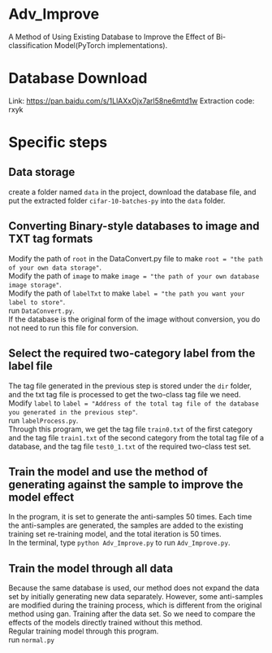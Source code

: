 # Adv_Improve
A Method of Using Existing Database to Improve the Effect of Bi-classification Model(PyTorch implementations).  
# Database Download
Link: https://pan.baidu.com/s/1LlAXxOjx7arl58ne6mtd1w   Extraction code: rxyk 
# Specific steps
## Data storage  
create a folder named `data` in the project, download the database file, and put the extracted folder `cifar-10-batches-py` into the `data` folder.  

## Converting Binary-style databases to image and TXT tag formats
Modify the path of `root` in the DataConvert.py file to make `root = "the path of your own data storage"`.  
Modify the path of `image` to make `image = "the path of your own database image storage"`.  
Modify the path of `labelTxt` to make `label = "the path you want your label to store"`.  
run `DataConvert.py`.  
If the database is the original form of the image without conversion, you do not need to run this file for conversion.  

## Select the required two-category label from the label file  
The tag file generated in the previous step is stored under the `dir` folder, and the txt tag file is processed to get the two-class tag file we need.  
Modify `label` to `label = "Address of the total tag file of the database you generated in the previous step"`.  
run `labelProcess.py`.  
Through this program, we get the tag file `train0.txt` of the first category and the tag file `train1.txt` of the second category from the total tag file of a database, and the tag file `test0_1.txt` of the required two-class test set.

## Train the model and use the method of generating against the sample to improve the model effect
In the program, it is set to generate the anti-samples 50 times. Each time the anti-samples are generated, the samples are added to the existing training set re-training model, and the total iteration is 50 times.  
In the terminal, type `python Adv_Improve.py` to run `Adv_Improve.py`.

## Train the model through all data
Because the same database is used, our method does not expand the data set by initially generating new data separately. However, some anti-samples are modified during the training process, which is different from the original method using gan. Training after the data set. So we need to compare the effects of the models directly trained without this method.  
Regular training model through this program.  
run `normal.py`
